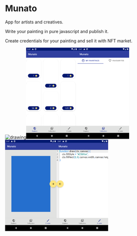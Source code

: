 # Munato

App for artists and creatives.

Write your painting in pure javascript and publish it.

Create credentials for your painting and sell it with NFT market.

<img src="app/src/main/assets/screens/device-2021-07-14-024643.png" alt="drawing" height="300"/><img src="app/src/main/assets/screens/device-2021-07-14-024725.png" alt="drawing" height="300"/><img src="app/src/main/assets/screens/device-2021-07-14-024738.png" alt="drawing" height="300"/>  
<img src="app/src/main/assets/screens/device-2021-07-14-024748.png" alt="drawing" height="300"/><img src="app/src/main/assets/screens/device-2021-07-14-024756.png" alt="drawing" height="300"/>